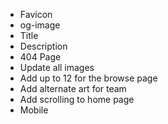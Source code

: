 - Favicon
- og-image
- Title
- Description
- 404 Page
- Update all images
- Add up to 12 for the browse page
- Add alternate art for team
- Add scrolling to home page
- Mobile
